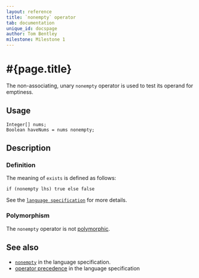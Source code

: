 ```yaml
---
layout: reference
title: `nonempty` operator
tab: documentation
unique_id: docspage
author: Tom Bentley
milestone: Milestone 1
---
```


# #{page.title}

The non-associating, unary `nonempty` operator is used to test its operand for 
emptiness.

## Usage 

    Integer[] nums;
    Boolean haveNums = nums nonempty;

## Description

### Definition

The meaning of `exists` is defined as follows:

    if (nonempty lhs) true else false

See the [`language specification`](#{site.urls.spec}#nullvalues) for more details.

### Polymorphism

The `nonempty` operator is not [polymorphic](/documentation/reference/operator/operator-polymorphism). 

## See also

* [`nonempty`](#{site.urls.spec}#nullvalues) in the language specification.
* [operator precedence](#{site.urls.spec}#operatorprecedence) in the 
  language specification
